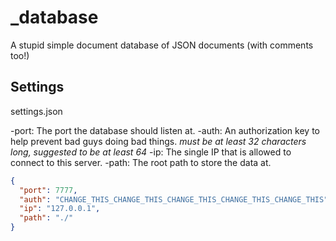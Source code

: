 # _database

A stupid simple document database of JSON documents (with comments too!)

## Settings

settings.json

-port: The port the database should listen at.
-auth: An authorization key to help prevent bad guys doing bad things.
    *must be at least 32 characters long, suggested to be at least 64*
-ip: The single IP that is allowed to connect to this server.
-path: The root path to store the data at.

``` json
{
  "port": 7777,
  "auth": "CHANGE_THIS_CHANGE_THIS_CHANGE_THIS_CHANGE_THIS_CHANGE_THIS",
  "ip": "127.0.0.1",
  "path": "./"
}
```
